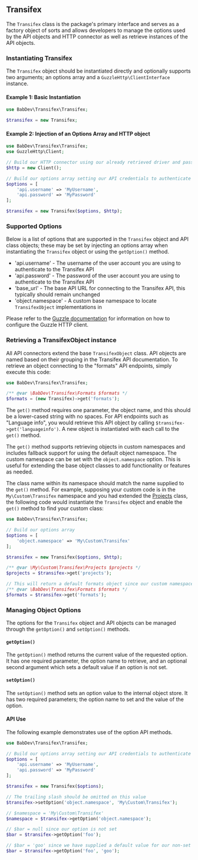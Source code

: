 ## Transifex

The `Transifex` class is the package's primary interface and serves as a factory object of sorts and allows developers to manage the options used by the API objects and HTTP connector as well as retrieve instances of the API objects.

### Instantiating Transifex

The `Transifex` object should be instantiated directly and optionally supports two arguments; an options array and a `GuzzleHttp\ClientInterface` instance.

#### Example 1: Basic Instantiation

```php
use BabDev\Transifex\Transifex;

$transifex = new Transifex;
```

#### Example 2: Injection of an Options Array and HTTP object

```php
use BabDev\Transifex\Transifex;
use GuzzleHttp\Client;

// Build our HTTP connector using our already retrieved driver and passing an empty options array in
$http = new Client();

// Build our options array setting our API credentials to authenticate
$options = [
	'api.username' => 'MyUsername',
	'api.password' => 'MyPassword'
];

$transifex = new Transifex($options, $http);
```

### Supported Options

Below is a list of options that are supported in the `Transifex` object and API class objects; these may be set by injecting an options array when instantiating the `Transifex` object or using the `getOption()` method.

- 'api.username' - The username of the user account you are using to authenticate to the Transifex API
- 'api.password' - The password of the user account you are using to authenticate to the Transifex API
- 'base_url' - The base API URL for connecting to the Transifex API, this typically should remain unchanged
- 'object.namespace' - A custom base namespace to locate `TransifexObject` implementations in

Please refer to the [Guzzle documentation](http://docs.guzzlephp.org/en/latest/) for information on how to configure the Guzzle HTTP client.

### Retrieving a TransifexObject instance

All API connectors extend the base `TransifexObject` class. API objects are named based on their grouping in the Transifex API documentation. To retrieve an object connecting to the "formats" API endpoints, simply execute this code:

```php
use BabDev\Transifex\Transifex;

/** @var \BabDev\Transifex\Formats $formats */
$formats = (new Transifex)->get('formats');
```

The `get()` method requires one parameter, the object name, and this should be a lower-cased string with no spaces. For API endpoints such as "Language info", you would retrieve this API object by calling `$transifex->get('languageinfo')`. A new object is instantiated with each call to the `get()` method.

The `get()` method supports retrieving objects in custom namespaces and includes fallback support for using the default object namespace. The custom namespace can be set with the `object.namespace` option. This is useful for extending the base object classes to add functionality or features as needed.

The class name within its namespace should match the name supplied to the `get()` method. For example, supposing your custom code is in the `My\Custom\Transifex` namespace and you had extended the [Projects](Projects.md) class, the following code would instantiate the `Transifex` object and enable the `get()` method to find your custom class:

```php
use BabDev\Transifex\Transifex;

// Build our options array
$options = [
	'object.namespace' => 'My\Custom\Transifex'
];

$transifex = new Transifex($options, $http);

/** @var \My\Custom\Transifex\Projects $projects */
$projects = $transifex->get('projects');

// This will return a default formats object since our custom namespace does not include an override for this class
/** @var \BabDev\Transifex\Formats $formats */
$formats = $transifex->get('formats');
```

### Managing Object Options

The options for the `Transifex` object and API objects can be managed through the `getOption()` and `setOption()` methods.

#### `getOption()`

The `getOption()` method returns the current value of the requested option. It has one required parameter, the option name to retrieve, and an optional second argument which sets a default value if an option is not set.

#### `setOption()`

The `setOption()` method sets an option value to the internal object store. It has two required parameters; the option name to set and the value of the option.

#### API Use

The following example demonstrates use of the option API methods.

```php
use BabDev\Transifex\Transifex;

// Build our options array setting our API credentials to authenticate
$options = [
	'api.username' => 'MyUsername',
	'api.password' => 'MyPassword'
];

$transifex = new Transifex($options);

// The trailing slash should be omitted on this value
$transifex->setOption('object.namespace', 'My\Custom\Transifex');

// $namespace = 'My\Custom\Transifex'
$namespace = $transifex->getOption('object.namespace');

// $bar = null since our option is not set
$bar = $transifex->getOption('foo');

// $bar = 'goo' since we have supplied a default value for our non-set option
$bar = $transifex->getOption('foo', 'goo');
```
